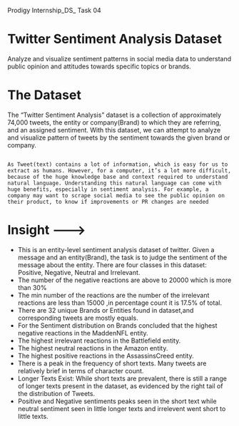  Prodigy Internship_DS_ Task 04
# Twitter Sentiment Analysis Dataset 

Analyze and visualize sentiment patterns in social media data to understand public opinion and attitudes towards specific topics or brands.

# The Dataset
The “Twitter Sentiment Analysis” dataset is a collection of approximately 74,000 tweets, the entity or company(Brand) to which they are referring, and an assigned sentiment. With this dataset, we can attempt to analyze and visualize pattern of tweets by the sentiment towards the given brand or company.
                                                                                   
                                                                                   As Tweet(text) contains a lot of information, which is easy for us to extract as humans. However, for a computer, it’s a lot more difficult, because of the huge knowledge base and context required to understand natural language. Understanding this natural language can come with huge benefits, especially in sentiment analysis. For example, a company may want to scrape social media to see the public opinion on their product, to know if improvements or PR changes are needed

# Insight --->
* This is an entity-level sentiment analysis dataset of twitter. Given a message and an entity(Brand), the task is to judge the sentiment of the message about the entity. There are four classes in this dataset: Positive, Negative, Neutral and Irrelevant.
* The number of the negative reactions are above to 20000 which is more than 30%
* The min number of the reactions are the number of the irrelevant reactions are less than 15000 ,in percentage count it is 17.5% of total.
* There are 32 unique Brands or Entities found in dataset,and corresponding tweets are mostly equals.
* For the Sentiment distribution on Brands concluded that the highest negative reactions in the MaddenNFL entity.
* The highest irrelevant reactions in the Battlefield entity.
* The highest neutral reactions in the Amazon entity.
* The highest positive reactions in the AssassinsCreed entity.
* There is a peak in the frequency of short texts. Many tweets are relatively brief in terms of character count.
* Longer Texts Exist: While short texts are prevalent, there is still a range of longer texts present in the dataset, as evidenced by the right tail of the distribution of Tweets.
* Positive and Negative sentiments peaks seen in the short text while neutral sentiment seen in little longer texts and irrelevent went short to little texts.
